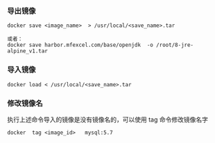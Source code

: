 ### 导出镜像

```shell
docker save <image_name>  > /usr/local/<save_name>.tar

或者：
docker save harbor.mfexcel.com/base/openjdk  -o /root/8-jre-alpine_v1.tar
```

### 导入镜像

```shell
docker load < /usr/local/<save_name>.tar
```

### 修改镜像名

执行上述命令导入的镜像是没有镜像名的，可以使用 tag  命令修改镜像名字

```shell
docker  tag <image_id>   mysql:5.7
```

